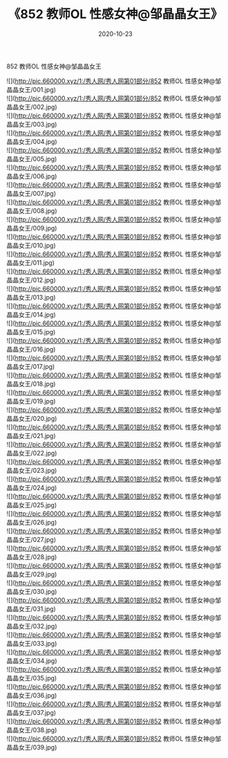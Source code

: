 ﻿---
layout: post
title:  《852 教师OL 性感女神@邹晶晶女王》
date:   2020-10-23
img: http://pic.660000.xyz/1:/秀人网/秀人网第01部分/852 教师OL 性感女神@邹晶晶女王/000.jpg
categories: [美女, 清纯, 唯美]
---

852 教师OL 性感女神@邹晶晶女王

  ![](http://pic.660000.xyz/1:/秀人网/秀人网第01部分/852 教师OL 性感女神@邹晶晶女王/001.jpg) <br> ![](http://pic.660000.xyz/1:/秀人网/秀人网第01部分/852 教师OL 性感女神@邹晶晶女王/002.jpg) <br> ![](http://pic.660000.xyz/1:/秀人网/秀人网第01部分/852 教师OL 性感女神@邹晶晶女王/003.jpg) <br> ![](http://pic.660000.xyz/1:/秀人网/秀人网第01部分/852 教师OL 性感女神@邹晶晶女王/004.jpg) <br> ![](http://pic.660000.xyz/1:/秀人网/秀人网第01部分/852 教师OL 性感女神@邹晶晶女王/005.jpg) <br> ![](http://pic.660000.xyz/1:/秀人网/秀人网第01部分/852 教师OL 性感女神@邹晶晶女王/006.jpg) <br> ![](http://pic.660000.xyz/1:/秀人网/秀人网第01部分/852 教师OL 性感女神@邹晶晶女王/007.jpg) <br> ![](http://pic.660000.xyz/1:/秀人网/秀人网第01部分/852 教师OL 性感女神@邹晶晶女王/008.jpg) <br> ![](http://pic.660000.xyz/1:/秀人网/秀人网第01部分/852 教师OL 性感女神@邹晶晶女王/009.jpg) <br> ![](http://pic.660000.xyz/1:/秀人网/秀人网第01部分/852 教师OL 性感女神@邹晶晶女王/010.jpg) <br> ![](http://pic.660000.xyz/1:/秀人网/秀人网第01部分/852 教师OL 性感女神@邹晶晶女王/011.jpg) <br> ![](http://pic.660000.xyz/1:/秀人网/秀人网第01部分/852 教师OL 性感女神@邹晶晶女王/012.jpg) <br> ![](http://pic.660000.xyz/1:/秀人网/秀人网第01部分/852 教师OL 性感女神@邹晶晶女王/013.jpg) <br> ![](http://pic.660000.xyz/1:/秀人网/秀人网第01部分/852 教师OL 性感女神@邹晶晶女王/014.jpg) <br> ![](http://pic.660000.xyz/1:/秀人网/秀人网第01部分/852 教师OL 性感女神@邹晶晶女王/015.jpg) <br> ![](http://pic.660000.xyz/1:/秀人网/秀人网第01部分/852 教师OL 性感女神@邹晶晶女王/016.jpg) <br> ![](http://pic.660000.xyz/1:/秀人网/秀人网第01部分/852 教师OL 性感女神@邹晶晶女王/017.jpg) <br> ![](http://pic.660000.xyz/1:/秀人网/秀人网第01部分/852 教师OL 性感女神@邹晶晶女王/018.jpg) <br> ![](http://pic.660000.xyz/1:/秀人网/秀人网第01部分/852 教师OL 性感女神@邹晶晶女王/019.jpg) <br> ![](http://pic.660000.xyz/1:/秀人网/秀人网第01部分/852 教师OL 性感女神@邹晶晶女王/020.jpg) <br> ![](http://pic.660000.xyz/1:/秀人网/秀人网第01部分/852 教师OL 性感女神@邹晶晶女王/021.jpg) <br> ![](http://pic.660000.xyz/1:/秀人网/秀人网第01部分/852 教师OL 性感女神@邹晶晶女王/022.jpg) <br> ![](http://pic.660000.xyz/1:/秀人网/秀人网第01部分/852 教师OL 性感女神@邹晶晶女王/023.jpg) <br> ![](http://pic.660000.xyz/1:/秀人网/秀人网第01部分/852 教师OL 性感女神@邹晶晶女王/024.jpg) <br> ![](http://pic.660000.xyz/1:/秀人网/秀人网第01部分/852 教师OL 性感女神@邹晶晶女王/025.jpg) <br> ![](http://pic.660000.xyz/1:/秀人网/秀人网第01部分/852 教师OL 性感女神@邹晶晶女王/026.jpg) <br> ![](http://pic.660000.xyz/1:/秀人网/秀人网第01部分/852 教师OL 性感女神@邹晶晶女王/027.jpg) <br> ![](http://pic.660000.xyz/1:/秀人网/秀人网第01部分/852 教师OL 性感女神@邹晶晶女王/028.jpg) <br> ![](http://pic.660000.xyz/1:/秀人网/秀人网第01部分/852 教师OL 性感女神@邹晶晶女王/029.jpg) <br> ![](http://pic.660000.xyz/1:/秀人网/秀人网第01部分/852 教师OL 性感女神@邹晶晶女王/030.jpg) <br> ![](http://pic.660000.xyz/1:/秀人网/秀人网第01部分/852 教师OL 性感女神@邹晶晶女王/031.jpg) <br> ![](http://pic.660000.xyz/1:/秀人网/秀人网第01部分/852 教师OL 性感女神@邹晶晶女王/032.jpg) <br> ![](http://pic.660000.xyz/1:/秀人网/秀人网第01部分/852 教师OL 性感女神@邹晶晶女王/033.jpg) <br> ![](http://pic.660000.xyz/1:/秀人网/秀人网第01部分/852 教师OL 性感女神@邹晶晶女王/034.jpg) <br> ![](http://pic.660000.xyz/1:/秀人网/秀人网第01部分/852 教师OL 性感女神@邹晶晶女王/035.jpg) <br> ![](http://pic.660000.xyz/1:/秀人网/秀人网第01部分/852 教师OL 性感女神@邹晶晶女王/036.jpg) <br> ![](http://pic.660000.xyz/1:/秀人网/秀人网第01部分/852 教师OL 性感女神@邹晶晶女王/037.jpg) <br> ![](http://pic.660000.xyz/1:/秀人网/秀人网第01部分/852 教师OL 性感女神@邹晶晶女王/038.jpg) <br> ![](http://pic.660000.xyz/1:/秀人网/秀人网第01部分/852 教师OL 性感女神@邹晶晶女王/039.jpg) <br>